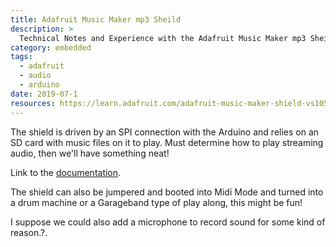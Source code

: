 ```yaml
---
title: Adafruit Music Maker mp3 Sheild
description: >
  Technical Notes and Experience with the Adafruit Music Maker mp3 Sheild. 
category: embedded
tags: 
  - adafruit
  - audio
  - arduino
date: 2019-07-1
resources: https://learn.adafruit.com/adafruit-music-maker-shield-vs1053-mp3-wav-wave-ogg-vorbis-player/assembly
---
```


The shield is driven by an SPI connection with the Arduino and relies
on an SD card with music files on it to play.  Must determine how to
play streaming audio, then we'll have something neat!

Link to the [documentation](https://learn.adafruit.com/adafruit-music-maker-shield-vs1053-mp3-wav-wave-ogg-vorbis-player/assembly). 

The shield can also be jumpered and booted into Midi Mode and turned
into a drum machine or a Garageband type of play along, this might be
fun!

I suppose we could also add a microphone to record sound for some kind
of reason.?.

